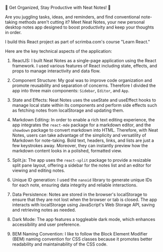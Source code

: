 
📓 Get Organized, Stay Productive with Neat Notes! 🚀

Are you juggling tasks, ideas, and reminders, and find conventional note-taking methods 
aren't cutting it? Meet Neat Notes, your new personal desktop notes app designed to boost 
productivity and keep your thoughts in order.

I build this React project as part of scrimba.com's course "Learn React."


Here are the key technical aspects of the application:


1. ReactJS: I built Neat Notes as a single-page application using the React framework. I used various features of React including state, effects, and props to manage interactivity and data flow.

2. Component Structure: My goal was to improve code organization and promote reusability and separation of concerns. Therefore I divided the app into three main components: `Sidebar`, `Editor`, and `App`. 

3. State and Effects: Neat Notes uses the useState and useEffect hooks to manage local state within its components and perform side effects such as fetching notes from localStorage and updating them.

4. Markdown Editing:  In order to enable a rich text editing experience, the app integrates the `react-mde` package for a markdown editor, and the `showdown` package to convert markdown into HTML. Therefore, with Neat Notes, users can take advantage of the simplicity and versatility of Markdown for note-taking. Bold text, headers, links, and lists are just a few keystrokes away. Moreover, they can instantly preview how the markdown content looks in a polished, formatted view.

5. Split.js: The app uses the `react-split` package to provide a resizable split pane layout, offering a sidebar for the notes list and an editor for viewing and editing notes.

6. Unique ID generation: I used the `nanoid` library to generate unique IDs for each note, ensuring data integrity and reliable interactions.

7. Data Persistence: Notes are stored in the browser's localStorage to ensure that they are not lost when the browser or tab is closed. The app interacts with localStorage using JavaScript's Web Storage API, saving and retrieving notes as needed.

8. Dark Mode: The app features a toggleable dark mode, which enhances accessibility and user preference.

9. BEM Naming Convention: I like to follow the Block Element Modifier (BEM) naming convention for CSS classes because it promotes better readability and maintainability of the CSS code.





